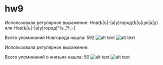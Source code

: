 # hw9

Использовала регулярное выражение: Нов(ѣ|ъ|-|а|у)город(ѣ|ъ|цю|а|у) или Нов(ѣ|ъ|-|а|у)город[^\s.,\?!:;-]

Всего упоминаний Новгорода нашла: 592
![alt text](https://pp.userapi.com/c824602/v824602621/148e59/mF0lTxZpKSw.jpg)
![alt text](https://pp.userapi.com/c824602/v824602621/148e63/fXaPAWTYgRk.jpg)


Использовала регулярное выражение: 

Всего упоминаний о князьях нашла: 50
![alt text](https://pp.userapi.com/c824602/v824602621/148f4f/lsWMTJCbqPU.jpg)
![alt text](https://pp.userapi.com/c824602/v824602621/148f86/36brYAqEui8.jpg)

